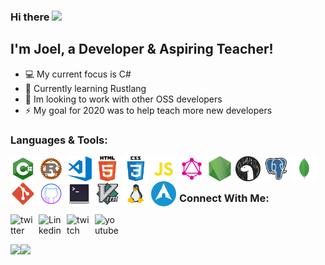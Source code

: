 ### Hi there <a href="https://dev.draxis.work"><img src="https://media.giphy.com/media/hvRJCLFzcasrR4ia7z/giphy.gif" width="25px"></a>

## I'm Joel, a Developer & Aspiring Teacher!
- 💻 My current focus is C#
- 🌱 Currently learning Rustlang
- 👯 Im looking to work with other OSS developers
- ⚡ My goal for 2020 was to help teach more new developers

### Languages & Tools:
<img style="margin-right: 5px" align="left" alt="VCSharp" width="40px" src="https://raw.githubusercontent.com/vscode-icons/vscode-icons/master/icons/file_type_csharp2.svg" />
<img style="margin-right: 5px" align="left" alt="Rustlang" width="40px" src="https://raw.githubusercontent.com/vscode-icons/vscode-icons/master/icons/file_type_rust.svg" />
<img style="margin-right: 5px" align="left" alt="Visual Studio Code" width="40px" src="https://raw.githubusercontent.com/github/explore/80688e429a7d4ef2fca1e82350fe8e3517d3494d/topics/visual-studio-code/visual-studio-code.png" />
<img style="margin-right: 5px" align="left" alt="HTML5" width="40px" src="https://raw.githubusercontent.com/github/explore/80688e429a7d4ef2fca1e82350fe8e3517d3494d/topics/html/html.png" />
<img style="margin-right: 5px" align="left" alt="CSS3" width="40px" src="https://raw.githubusercontent.com/github/explore/80688e429a7d4ef2fca1e82350fe8e3517d3494d/topics/css/css.png" />
<img style="margin-right: 5px" align="left" alt="JavaScript" width="40px" src="https://raw.githubusercontent.com/vscode-icons/vscode-icons/master/icons/file_type_js.svg" />
<img style="margin-right: 5px" align="left" alt="GraphQL" width="40px" src="https://raw.githubusercontent.com/vscode-icons/vscode-icons/master/icons/file_type_graphql.svg" />
<img style="margin-right: 5px" align="left" alt="Node.js" width="40px" src="https://raw.githubusercontent.com/github/explore/80688e429a7d4ef2fca1e82350fe8e3517d3494d/topics/nodejs/nodejs.png" />
<img style="margin-right: 5px" align="left" alt="Deno" width="40px" src="icons/deno.svg" />
<img style="margin-right: 5px" align="left" alt="PGSQL" width="40px" src="https://raw.githubusercontent.com/vscode-icons/vscode-icons/master/icons/file_type_pgsql.svg" />
<img style="margin-right: 5px" align="left" alt="MongoDB" width="40px" src="https://raw.githubusercontent.com/vscode-icons/vscode-icons/master/icons/file_type_mongo.svg" />
<img style="margin-right: 5px" align="left" alt="Git" width="40px" src="https://raw.githubusercontent.com/vscode-icons/vscode-icons/master/icons/file_type_git.svg" />
<img style="margin-right: 5px" align="left" alt="GitHub" width="40px" src="icons/github.png" />
<img style="margin-right: 5px" align="left" alt="Terminal" width="40px" src="icons/terminal.png" />
<img style="margin-right: 5px" align="left" alt="Vim" width="40px" src="https://raw.githubusercontent.com/vscode-icons/vscode-icons/master/icons/file_type_vim.svg" />
<img style="margin-right: 5px" align="left" alt="Linux" width="40px" src="icons/tux.png" />
<img style="margin-right: 5px" align="left" alt="Arch" width="40px" src="icons/arch.png" />

<br><br>
### Connect With Me:
<a href="https://twitter.com/codesdrax"><img style="margin-right: 5px" align="left" alt="twitter" width="40px" src="icons/twitter-round-color.svg" /></a>
<a href="https://www.linkedin.com/in/joel-parkinson-893422111/"><img style="margin-right: 5px" align="left" alt="Linkedin" width="40px" src="icons/linkedin-round-color.svg" /></a>
<a href="https://www.twitch.tv/draxcodes"><img style="margin-right: 5px" align="left" alt="twitch" width="40px" src="icons/twitch-round-color.svg" /></a>
<a href="https://www.youtube.com/channel/UCUbDgS7ZKUger4MIc28GzFQ"><img style="margin-right: 5px" align="left" alt="youtube" width="40px" src="icons/youtube-round-color.svg" /></a>
<br><br>

<img width="420" src="https://github-readme-stats.vercel.app/api?username=draxcodes&theme=radical&show_icons=true&hide_border=true&include_all_commits=true&custom_title=My%20Github%20Stats"/><img width="350" src="https://github-readme-stats.vercel.app/api/top-langs/?username=draxcodes&layout=compact&theme=radical&hide_border=true"/>
